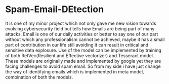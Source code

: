 # Spam-Email-DEtection
It is one of my minor project which not only gave me new vision towards evolving cybersecurity field but tells how Emails are being part of many attacks. Email is one of our daily activities or better to say one of our part without which any professionalism cannot be achieved, maybe it has a small part of contribution in our life still avoiding it can result in critical and sensitive data explosure.
Use of the model can be implemented by training of both RetVec(Resilient and Effective vectorizer) and Tesseract model. These models are originally made and implemented by google yet they are facing challenges to avoid spam email. So from my side i have just change the way of identifying emails which is implemented in meta model, combination of both the models.
